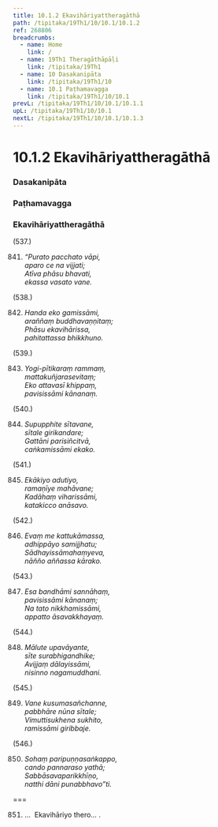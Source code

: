 ```yaml
---
title: 10.1.2 Ekavihāriyattheragāthā
path: /tipitaka/19Th1/10/10.1/10.1.2
ref: 268806
breadcrumbs:
  - name: Home
    link: /
  - name: 19Th1 Theragāthāpāḷi
    link: /tipitaka/19Th1
  - name: 10 Dasakanipāta
    link: /tipitaka/19Th1/10
  - name: 10.1 Paṭhamavagga
    link: /tipitaka/19Th1/10/10.1
prevL: /tipitaka/19Th1/10/10.1/10.1.1
upL: /tipitaka/19Th1/10/10.1
nextL: /tipitaka/19Th1/10/10.1/10.1.3
---
```


# 10.1.2 Ekavihāriyattheragāthā

### Dasakanipāta

### Paṭhamavagga

### Ekavihāriyattheragāthā

(537.)

841. _“Purato pacchato vāpi,_  
_aparo ce na vijjati;_  
_Atīva phāsu bhavati,_  
_ekassa vasato vane._  


(538.)

842. _Handa eko gamissāmi,_  
_araññaṃ buddhavaṇṇitaṃ;_  
_Phāsu ekavihārissa,_  
_pahitattassa bhikkhuno._  


(539.)

843. _Yogi-pītikaraṃ rammaṃ,_  
_mattakuñjarasevitaṃ;_  
_Eko attavasī khippaṃ,_  
_pavisissāmi kānanaṃ._  


(540.)

844. _Supupphite sītavane,_  
_sītale girikandare;_  
_Gattāni parisiñcitvā,_  
_caṅkamissāmi ekako._  


(541.)

845. _Ekākiyo adutiyo,_  
_ramaṇīye mahāvane;_  
_Kadāhaṃ viharissāmi,_  
_katakicco anāsavo._  


(542.)

846. _Evaṃ me kattukāmassa,_  
_adhippāyo samijjhatu;_  
_Sādhayissāmahaṃyeva,_  
_nāñño aññassa kārako._  


(543.)

847. _Esa bandhāmi sannāhaṃ,_  
_pavisissāmi kānanaṃ;_  
_Na tato nikkhamissāmi,_  
_appatto āsavakkhayaṃ._  


(544.)

848. _Mālute upavāyante,_  
_sīte surabhigandhike;_  
_Avijjaṃ dālayissāmi,_  
_nisinno nagamuddhani._  


(545.)

849. _Vane kusumasañchanne,_  
_pabbhāre nūna sītale;_  
_Vimuttisukhena sukhito,_  
_ramissāmi giribbaje._  


(546.)

850. _Sohaṃ paripuṇṇasaṅkappo,_  
_cando pannaraso yathā;_  
_Sabbāsavaparikkhīṇo,_  
_natthi dāni punabbhavo”ti._  


===

851. …  Ekavihāriyo thero… .





